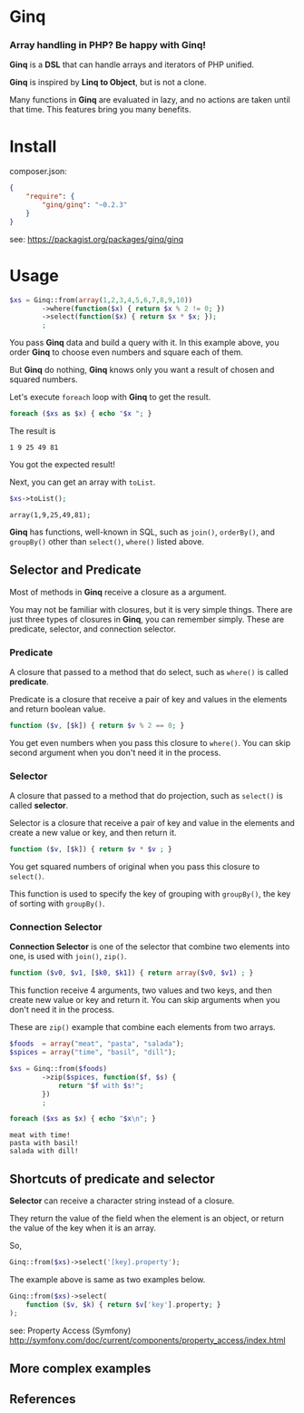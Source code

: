 # Ginq

### Array handling in PHP? Be happy with Ginq!

**Ginq** is a **DSL** that can handle arrays and iterators of PHP unified.

**Ginq** is inspired by **Linq to Object**, but is not a clone.

Many functions in **Ginq** are evaluated in lazy, and no actions are taken until that time. This features bring you many benefits.

# Install

composer.json:

```json
{
    "require": {
        "ginq/ginq": "~0.2.3"
    }
}
```

see: https://packagist.org/packages/ginq/ginq

# Usage

```php
$xs = Ginq::from(array(1,2,3,4,5,6,7,8,9,10))
        ->where(function($x) { return $x % 2 != 0; })
        ->select(function($x) { return $x * $x; });
        ;
```
You pass **Ginq** data and build a query with it. In this example above, you order **Ginq** to choose even numbers and square each of them.

But **Ginq** do nothing, **Ginq** knows only you want a result of chosen and squared numbers.

Let's execute `foreach` loop with **Ginq** to get the result.

```php
foreach ($xs as $x) { echo "$x "; }
```
The result is 
```
1 9 25 49 81
```
You got the expected result!

Next, you can get an array with `toList`.

```php
$xs->toList();
```
```
array(1,9,25,49,81);
```

**Ginq** has functions, well-known in SQL, such as `join()`, `orderBy()`, and `groupBy()` other than `select()`, `where()` listed above.

## Selector and Predicate
Most of methods in **Ginq** receive a closure as a argument.

You may not be familiar with closures, but it is very simple things.
There are just three types of closures in **Ginq**, you can remember simply.
These are predicate, selector, and connection selector.

### Predicate
A closure that passed to a method that do select, such as `where()` is called **predicate**.

Predicate is a closure that receive a pair of key and values in the elements and return boolean value.

```php
function ($v, [$k]) { return $v % 2 == 0; }
```
You get even numbers when you pass this closure to `where()`.
You can skip second argument when you don't need it in the process. 

### Selector
A closure that passed to a method that do projection, such as `select()` is called **selector**.

Selector is a closure that receive a pair of key and value in the elements and create a new value or key, and then return it.

```php
function ($v, [$k]) { return $v * $v ; }
```

You get squared numbers of original when you pass this closure to `select()`.

This function is used to specify the key of grouping with `groupBy()`, the key of sorting with `groupBy()`. 

### Connection Selector
**Connection Selector** is one of the selector that combine two elements into one, is used with `join()`, `zip()`.

```php
function ($v0, $v1, [$k0, $k1]) { return array($v0, $v1) ; }
```

This function receive 4 arguments, two values and two keys, and then create new value or key and return it.
You can skip arguments when you don't need it in the process. 

These are `zip()` example that combine each elements from two arrays.

```php
$foods  = array("meat", "pasta", "salada");
$spices = array("time", "basil", "dill");

$xs = Ginq::from($foods)
        ->zip($spices, function($f, $s) {
            return "$f with $s!";
        })
        ;

foreach ($xs as $x) { echo "$x\n"; }
```

```
meat with time!
pasta with basil!
salada with dill!
```

## Shortcuts of predicate and selector

**Selector** can receive a character string instead of a closure.

They return the value of the field when the element is an object, or return the value of the key when it is an array.

So,

```php
Ginq::from($xs)->select('[key].property');
```

The example above is same as two examples below.

```php
Ginq::from($xs)->select(
    function ($v, $k) { return $v['key'].property; }
);
```

see: Property Access (Symfony)
http://symfony.com/doc/current/components/property_access/index.html

## More complex examples

## References

